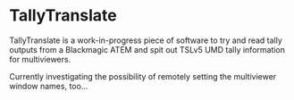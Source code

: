# TallyTranslate
TallyTranslate is a work-in-progress piece of software to try and read tally outputs from a Blackmagic ATEM and spit out TSLv5 UMD tally information for multiviewers.

Currently investigating the possibility of remotely setting the multiviewer window names, too...